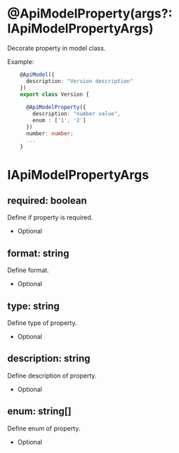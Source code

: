 # @ApiModelProperty(args?: IApiModelPropertyArgs)

Decorate property in model class.

Example:

```ts
    @ApiModel({
      description: "Version description"
    })
    export class Version {
    
      @ApiModelProperty({
        description: "number value",
        enum : ['1', '2']
      })
      number: number;
      ...
    }
```

# IApiModelPropertyArgs

## required: boolean

Define if property is required.
- Optional

## format: string

Define format.
- Optional

## type: string

Define type of property.
- Optional

## description: string
Define description of property.
- Optional

## enum: string[]

Define enum of property.
- Optional